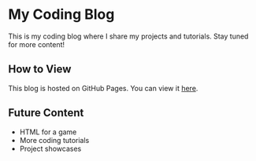 # My Coding Blog

This is my coding blog where I share my projects and tutorials. Stay tuned for more content!

## How to View

This blog is hosted on GitHub Pages. You can view it [here](https://yibin-uni.github.io/coding-blog/).

## Future Content

- HTML for a game
- More coding tutorials
- Project showcases